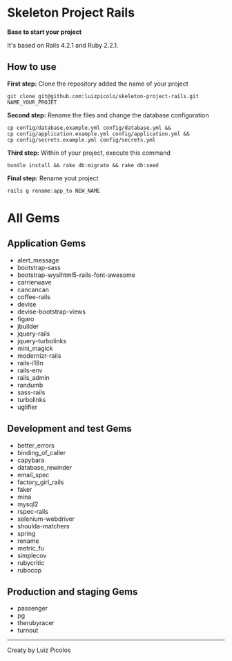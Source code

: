 # Skeleton Project Rails
**Base to start your project**

It's based on Rails 4.2.1 and Ruby 2.2.1.

## How to use
**First step:** Clone the repository added the name of your project   

    git clone git@github.com:luizpicolo/skeleton-project-rails.git NAME_YOUR_PROJET
    
**Second step:** Rename the files and change the database configuration

    cp config/database.example.yml config/database.yml &&
    cp config/application.example.yml config/application.yml &&
    cp config/secrets.example.yml config/secrets.yml
    
**Third step:** Within of your project, execute this command

    bundle install && rake db:migrate && rake db:seed
    
**Final step:** Rename yout project

    rails g rename:app_to NEW_NAME

# All Gems  
  
## Application Gems
 - alert_message   
 - bootstrap-sass   
 - bootstrap-wysihtml5-rails-font-awesome   
 - carrierwave   
 - cancancan   
 - coffee-rails   
 - devise   
 - devise-bootstrap-views   
 - figaro   
 - jbuilder   
 - jquery-rails   
 - jquery-turbolinks    
 - mini_magick    
 - modernizr-rails    
 - rails-i18n    
 - rails-env    
 - rails_admin    
 - randumb    
 - sass-rails    
 - turbolinks    
 - uglifier    

## Development and test Gems

 - better_errors    
 - binding_of_caller    
 - capybara    
 - database_rewinder    
 - email_spec    
 - factory_girl_rails    
 - faker    
 - mina    
 - mysql2    
 - rspec-rails       
 - selenium-webdriver    
 - shoulda-matchers        
 - spring    
 - rename     
 - metric_fu
 - simplecov    
 - rubycritic    
 - rubocop   

## Production and staging Gems

 - passenger    
 - pg    
 - therubyracer    
 - turnout  

______
Creaty by Luiz Picolos  
 




